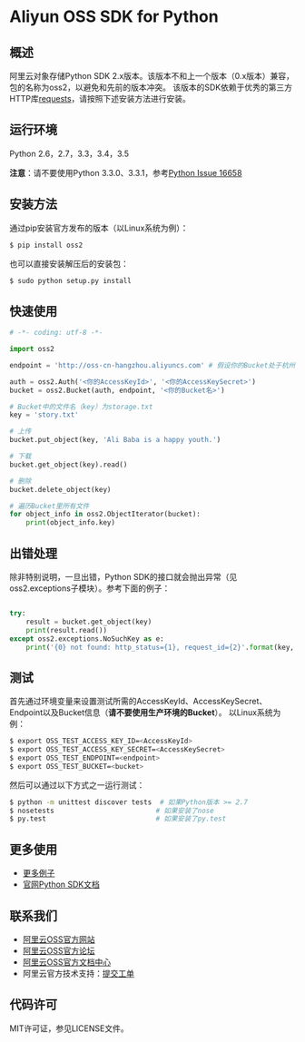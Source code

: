 # Aliyun OSS SDK for Python

## 概述
阿里云对象存储Python SDK 2.x版本。该版本不和上一个版本（0.x版本）兼容，包的名称为oss2，以避免和先前的版本冲突。
该版本的SDK依赖于优秀的第三方HTTP库[requests](https://github.com/kennethreitz/requests)，请按照下述安装方法进行安装。

## 运行环境
Python 2.6，2.7，3.3，3.4，3.5

**注意**：请不要使用Python 3.3.0、3.3.1，参考[Python Issue 16658](https://bugs.python.org/issue16658)

## 安装方法
通过pip安装官方发布的版本（以Linux系统为例）：
```bash
$ pip install oss2
```
也可以直接安装解压后的安装包：
```bash
$ sudo python setup.py install
```

## 快速使用
```python
# -*- coding: utf-8 -*-

import oss2

endpoint = 'http://oss-cn-hangzhou.aliyuncs.com' # 假设你的Bucket处于杭州区域

auth = oss2.Auth('<你的AccessKeyId>', '<你的AccessKeySecret>')
bucket = oss2.Bucket(auth, endpoint, '<你的Bucket名>')

# Bucket中的文件名（key）为storage.txt
key = 'story.txt'

# 上传
bucket.put_object(key, 'Ali Baba is a happy youth.')

# 下载
bucket.get_object(key).read()

# 删除
bucket.delete_object(key)

# 遍历Bucket里所有文件
for object_info in oss2.ObjectIterator(bucket):
    print(object_info.key)
```

## 出错处理
除非特别说明，一旦出错，Python SDK的接口就会抛出异常（见oss2.exceptions子模块）。参考下面的例子：
```python

try:
    result = bucket.get_object(key)
    print(result.read())
except oss2.exceptions.NoSuchKey as e:
    print('{0} not found: http_status={1}, request_id={2}'.format(key, e.result.status, e.result.request_id))
```

## 测试
首先通过环境变量来设置测试所需的AccessKeyId、AccessKeySecret、Endpoint以及Bucket信息（**请不要使用生产环境的Bucket**）。
以Linux系统为例：
```bash
$ export OSS_TEST_ACCESS_KEY_ID=<AccessKeyId>
$ export OSS_TEST_ACCESS_KEY_SECRET=<AccessKeySecret>
$ export OSS_TEST_ENDPOINT=<endpoint>
$ export OSS_TEST_BUCKET=<bucket>
```
然后可以通过以下方式之一运行测试：
```bash
$ python -m unittest discover tests  # 如果Python版本 >= 2.7
$ nosetests                         # 如果安装了nose
$ py.test                           # 如果安装了py.test
```
## 更多使用
- [更多例子](https://github.com/aliyun/aliyun-oss-python-sdk/tree/master/examples)
- [官网Python SDK文档](https://docs.aliyun.com/#/pub/oss/sdk/python-sdk&preface)

## 联系我们
- [阿里云OSS官方网站](http://oss.aliyun.com)
- [阿里云OSS官方论坛](http://bbs.aliyun.com)
- [阿里云OSS官方文档中心](http://www.aliyun.com/product/oss#Docs)
- 阿里云官方技术支持：[提交工单](https://workorder.console.aliyun.com/#/ticket/createIndex)

## 代码许可
MIT许可证，参见LICENSE文件。